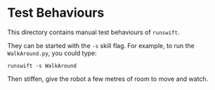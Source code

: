 # Test Behaviours

This directory contains manual test behaviours of `runswift`. 

They can be started with the `-s` skill flag. 
For example, to run the `WalkAround.py`, you could type:
  
    runswift -s WalkAround

Then stiffen, give the robot a few metres of room to move and watch.

